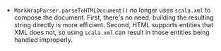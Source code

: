 * `MarkWrapParser.parseToHTMLDocument()` no longer uses `scala.xml` to
  compose the document. First, there's no need; building the resulting
  string directly is more efficient. Second, HTML supports entities
  that XML does not, so using `scala.xml` can result in those entities
  being handled improperly.
